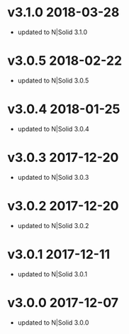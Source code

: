 v3.1.0 2018-03-28
================================================================================

* updated to N|Solid 3.1.0

v3.0.5 2018-02-22
================================================================================

* updated to N|Solid 3.0.5

v3.0.4 2018-01-25
================================================================================

* updated to N|Solid 3.0.4

v3.0.3 2017-12-20
================================================================================

* updated to N|Solid 3.0.3

v3.0.2 2017-12-20
================================================================================

* updated to N|Solid 3.0.2

v3.0.1 2017-12-11
================================================================================

* updated to N|Solid 3.0.1

v3.0.0 2017-12-07
================================================================================

* updated to N|Solid 3.0.0
